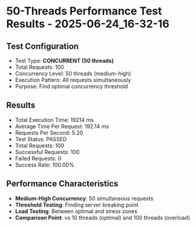 # 50-Threads Performance Test Results - 2025-06-24_16-32-16

## Test Configuration
- Test Type: **CONCURRENT (50 threads)**
- Total Requests: 100
- Concurrency Level: 50 threads (medium-high)
- Execution Pattern: All requests simultaneously
- Purpose: Find optimal concurrency threshold

## Results
- Total Execution Time: 19214 ms
- Average Time Per Request: 192.14 ms
- Requests Per Second: 5.20
- Test Status: PASSED
- Total Requests: 100
- Successful Requests: 100
- Failed Requests: 0
- Success Rate: 100.00%

## Performance Characteristics
- **Medium-High Concurrency**: 50 simultaneous requests
- **Threshold Testing**: Finding server breaking point
- **Load Testing**: Between optimal and stress zones
- **Comparison Point**: vs 10 threads (optimal) and 100 threads (overload)
